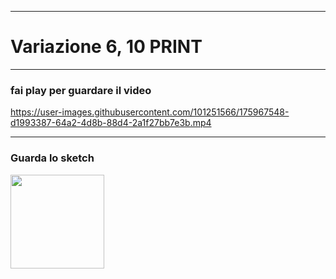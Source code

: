 ----

# Variazione 6, 10 PRINT


----
### fai play per guardare il video

https://user-images.githubusercontent.com/101251566/175967548-d1993387-64a2-4d8b-88d4-2a1f27bb7e3b.mp4

----
### Guarda lo sketch

[<img width= 150 src="https://user-images.githubusercontent.com/101251566/175955927-8364a1c6-e934-4942-9d54-625756194920.png">](https://editor.p5js.org/SofiaMontanari/full/0CmY5GWKI) 
